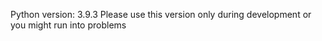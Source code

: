 Python version: 3.9.3
Please use this version only during development or you might run into problems